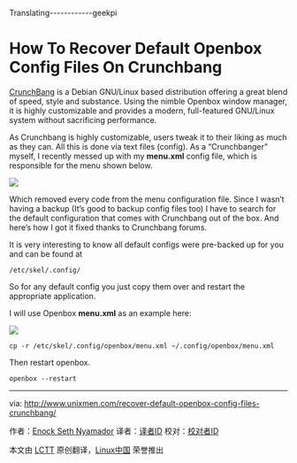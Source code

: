 Translating------------geekpi


How To Recover Default Openbox Config Files On Crunchbang
================================================================================
[CrunchBang][1] is a Debian GNU/Linux based distribution offering a great blend of speed, style and substance. Using the nimble Openbox window manager, it is highly customizable and provides a modern, full-featured GNU/Linux system without sacrificing performance.

As Crunchbang is highly customizable, users tweak it to their liking as much as they can. All this is done via text files (config). As a “Crunchbanger” myself, I recently messed up with my **menu.xml** config file, which is responsible for the menu shown below.

![](http://180016988.r.cdn77.net/wp-content/uploads/2014/09/curnchbang_menu_xml.png)

Which removed every code from the menu configuration file. Since I wasn’t having a backup (It’s good to backup config files too) I have to search for the default configuration that comes with Crunchbang out of the box. And here’s how I got it fixed thanks to Crunchbang forums.

It is very interesting to know all default configs were pre-backed up for you and can be found at

    /etc/skel/.config/

So for any default config you just copy them over and restart the appropriate application.

I will use Openbox **menu.xml** as an example here:

![](http://180016988.r.cdn77.net/wp-content/uploads/2014/09/curnchbang_menu_xml_etc.png)

    cp -r /etc/skel/.config/openbox/menu.xml ~/.config/openbox/menu.xml

Then restart openbox.

    openbox --restart

--------------------------------------------------------------------------------

via: http://www.unixmen.com/recover-default-openbox-config-files-crunchbang/

作者：[Enock Seth Nyamador][a]
译者：[译者ID](https://github.com/译者ID)
校对：[校对者ID](https://github.com/校对者ID)

本文由 [LCTT](https://github.com/LCTT/TranslateProject) 原创翻译，[Linux中国](http://linux.cn/) 荣誉推出

[a]:http://www.unixmen.com/author/seth/
[1]:http://crunchbang.org/